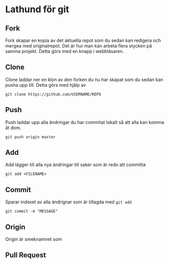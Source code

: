 # Lathund för git

## Fork
Fork skapar en kopia av det aktuella repot som du sedan kan redigera och mergea med originalrepot. Det är hur man kan arbeta flera stycken på samma projekt. Detta görs med en knapp i webbläsaren.

## Clone
Clone laddar ner en klon av den forken du nu har skapat som du sedan kan pusha upp till. Detta görs med hjälp av
```
git clone https://github.com/USERNAME/REPO
```

## Push
Push laddar upp alla ändringar du har commitat lokalt så att alla kan komma åt dom.
```
git push origin master
```

## Add
Add lägger till alla nya ändringar till saker som är redo att committa
```
git add <FILENAME>
```

## Commit
Sparar indexet av alla ändrignar som är tillagda med `git add`
```
git commit -m "MESSAGE"
```

## Origin
Origin är smeknamnet som 


## Pull Request